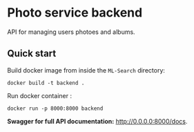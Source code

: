 # Photo service backend

API for managing users photoes and albums.

## Quick start
Build docker image from inside the `ML-Search` directory:
```commandline
docker build -t backend .
```
Run docker container :
   ```commandline
   docker run -p 8000:8000 backend
   ```

**Swagger for full API documentation:** http://0.0.0.0:8000/docs.
